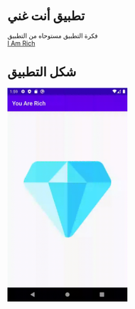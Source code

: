 # تطبيق أنت غني
فكرة التطبيق مستوحاه من التطبيق 
</br>
<a href="https://en.wikipedia.org/wiki/I_Am_Rich"> I Am Rich </a>

# شكل التطبيق

<img src="screenshots/you_are_rich.gif" heigth="480" width="270"/>
